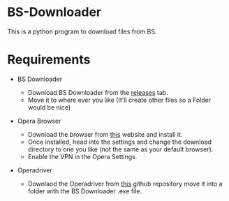 # BS-Downloader
This is a python program to download files from BS.

# Requirements
* BS Downloader
  * Download BS Downloader from the [releases](https://github.com/Quadrubo/BS-Downloader/releases) tab.
  * Move it to where ever you like (It'll create other files so a Folder would be nice)

* Opera Browser
  * Download the browser from [this](https://www.opera.com/de/download) website and install it.
  * Once installed, head into the settings and change the download directory to one you like (not the same as your default browser).
  * Enable the VPN in the Opera Settings.

* Operadriver
  * Downlaod the Operadriver from [this](https://github.com/operasoftware/operachromiumdriver/releases) github repository move it into a folder with the BS Downloader .exe file.
   
